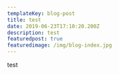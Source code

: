 ```yaml
---
templateKey: blog-post
title: test
date: 2019-06-23T17:10:20.200Z
description: test
featuredpost: true
featuredimage: /img/blog-index.jpg
---
```

test
